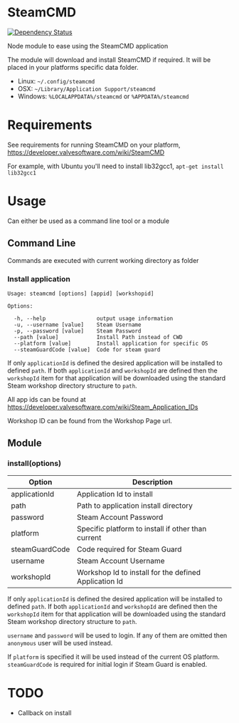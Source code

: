 # SteamCMD

[![Dependency Status](https://david-dm.org/dahlgren/node-steamcmd.png)](https://david-dm.org/dahlgren/node-steamcmd)

Node module to ease using the SteamCMD application

The module will download and install SteamCMD if required. It will be placed in your platforms specific data folder.

* Linux: `~/.config/steamcmd`
* OSX: `~/Library/Application Support/steamcmd`
* Windows: `%LOCALAPPDATA%/steamcmd` or `%APPDATA%/steamcmd`

# Requirements

See requirements for running SteamCMD on your platform, https://developer.valvesoftware.com/wiki/SteamCMD

For example, with Ubuntu you'll need to install lib32gcc1,
`apt-get install lib32gcc1`

# Usage

Can either be used as a command line tool or a module

## Command Line

Commands are executed with current working directory as folder

### Install application

```
Usage: steamcmd [options] [appid] [workshopid]

Options:

  -h, --help                output usage information
  -u, --username [value]    Steam Username
  -p, --password [value]    Steam Password
  --path [value]            Install Path instead of CWD
  --platform [value]        Install application for specific OS
  --steamGuardCode [value]  Code for steam guard
```

If only `applicationId` is defined the desired application will be installed to defined `path`.
If both `applicationId` and `workshopId` are defined then the `workshopId` item for that application will be downloaded using the standard Steam workshop directory structure to `path`.

All app ids can be found at  https://developer.valvesoftware.com/wiki/Steam_Application_IDs

Workshop ID can be found from the Workshop Page url.

## Module

### install(options)

| Option | Description |
| --- | --- |
| applicationId | Application Id to install |
| path | Path to application install directory |
| password | Steam Account Password |
| platform | Specific platform to install if other than current |
| steamGuardCode | Code required for Steam Guard |
| username | Steam Account Username |
| workshopId | Workshop Id to install for the defined Application Id |

If only `applicationId` is defined the desired application will be installed to defined `path`.
If both `applicationId` and `workshopId` are defined then the `workshopId` item for that application will be downloaded using the standard Steam workshop directory structure to `path`.

`username` and `password` will be used to login.
If any of them are omitted then `anonymous` user will be used instead.

If `platform` is specified it will be used instead of the current OS platform. `steamGuardCode` is required for initial login if Steam Guard is enabled.

# TODO

* Callback on install
